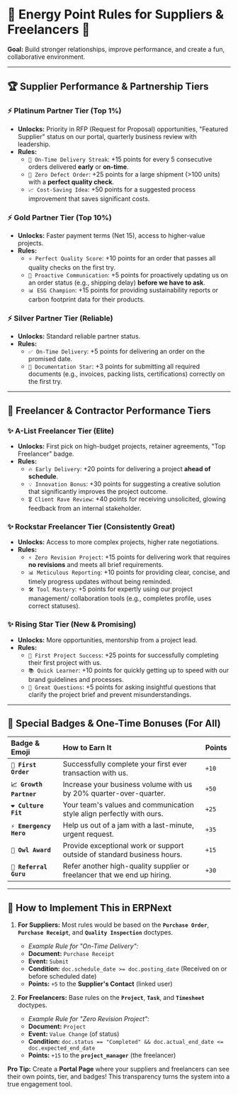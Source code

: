 # 🎯 Energy Point Rules for Suppliers & Freelancers 🤝

**Goal:** Build stronger relationships, improve performance, and create a fun, collaborative environment.

---

## 🏆 Supplier Performance & Partnership Tiers

### ⚡ **Platinum Partner Tier** (Top 1%)
*   **Unlocks:** Priority in RFP (Request for Proposal) opportunities, "Featured Supplier" status on our portal, quarterly business review with leadership.
*   **Rules:**
    *   `🚀 On-Time Delivery Streak`: +15 points for every 5 consecutive orders delivered **early** or **on-time**.
    *   `💎 Zero Defect Order`: +25 points for a large shipment (>100 units) with a **perfect quality check**.
    *   `📈 Cost-Saving Idea`: +50 points for a suggested process improvement that saves significant costs.

### ⚡ **Gold Partner Tier** (Top 10%)
*   **Unlocks:** Faster payment terms (Net 15), access to higher-value projects.
*   **Rules:**
    *   `⭐ Perfect Quality Score`: +10 points for an order that passes all quality checks on the first try.
    *   `🤝 Proactive Communication`: +5 points for proactively updating us on an order status (e.g., shipping delay) **before we have to ask**.
    *   `📊 ESG Champion`: +15 points for providing sustainability reports or carbon footprint data for their products.

### ⚡ **Silver Partner Tier** (Reliable)
*   **Unlocks:** Standard reliable partner status.
*   **Rules:**
    *   `✅ On-Time Delivery`: +5 points for delivering an order on the promised date.
    *   `📄 Documentation Star`: +3 points for submitting all required documents (e.g., invoices, packing lists, certifications) correctly on the first try.

---

## 🎨 Freelancer & Contractor Performance Tiers

### ✨ **A-List Freelancer Tier** (Elite)
*   **Unlocks:** First pick on high-budget projects, retainer agreements, "Top Freelancer" badge.
*   **Rules:**
    *   `🔥 Early Delivery`: +20 points for delivering a project **ahead of schedule**.
    *   `💡 Innovation Bonus`: +30 points for suggesting a creative solution that significantly improves the project outcome.
    *   `🎖️ Client Rave Review`: +40 points for receiving unsolicited, glowing feedback from an internal stakeholder.

### ✨ **Rockstar Freelancer Tier** (Consistently Great)
*   **Unlocks:** Access to more complex projects, higher rate negotiations.
*   **Rules:**
    *   `⚡ Zero Revision Project`: +15 points for delivering work that requires **no revisions** and meets all brief requirements.
    *   `📊 Meticulous Reporting`: +10 points for providing clear, concise, and timely progress updates without being reminded.
    *   `🛠️ Tool Mastery`: +5 points for expertly using our project management/ collaboration tools (e.g., completes profile, uses correct statuses).

### ✨ **Rising Star Tier** (New & Promising)
*   **Unlocks:** More opportunities, mentorship from a project lead.
*   **Rules:**
    *   `🚀 First Project Success`: +25 points for successfully completing their first project with us.
    *   `📚 Quick Learner`: +10 points for quickly getting up to speed with our brand guidelines and processes.
    *   `🤔 Great Questions`: +5 points for asking insightful questions that clarify the project brief and prevent misunderstandings.

---

## 🏅 Special Badges & One-Time Bonuses (For All)

| Badge & Emoji | How to Earn It | Points |
| :--- | :--- | :--- |
| **`🎯 First Order`** | Successfully complete your first ever transaction with us. | `+10` |
| **`📈 Growth Partner`** | Increase your business volume with us by 20% quarter-over-quarter. | `+50` |
| **`❤️ Culture Fit`** | Your team's values and communication style align perfectly with ours. | `+25` |
| **`⚡ Emergency Hero`** | Help us out of a jam with a last-minute, urgent request. | `+35` |
| **`🦉 Owl Award`** | Provide exceptional work or support outside of standard business hours. | `+15` |
| **`🔗 Referral Guru`** | Refer another high-quality supplier or freelancer that we end up hiring. | `+30` |

---

## 🔧 How to Implement This in ERPNext

1.  **For Suppliers:** Most rules would be based on the **`Purchase Order`**, **`Purchase Receipt`**, and **`Quality Inspection`** doctypes.
    *   *Example Rule for "On-Time Delivery":*
    *   **Document:** `Purchase Receipt`
    *   **Event:** `Submit`
    *   **Condition:** `doc.schedule_date >= doc.posting_date` (Received on or before scheduled date)
    *   **Points:** `+5` to the **Supplier's Contact** (linked user)

2.  **For Freelancers:** Base rules on the **`Project`**, **`Task`**, and **`Timesheet`** doctypes.
    *   *Example Rule for "Zero Revision Project":*
    *   **Document:** `Project`
    *   **Event:** `Value Change` (of status)
    *   **Condition:** `doc.status == "Completed" && doc.actual_end_date <= doc.expected_end_date`
    *   **Points:** `+15` to the **`project_manager`** (the freelancer)

**Pro Tip:** Create a **Portal Page** where your suppliers and freelancers can see their own points, tier, and badges! This transparency turns the system into a true engagement tool.